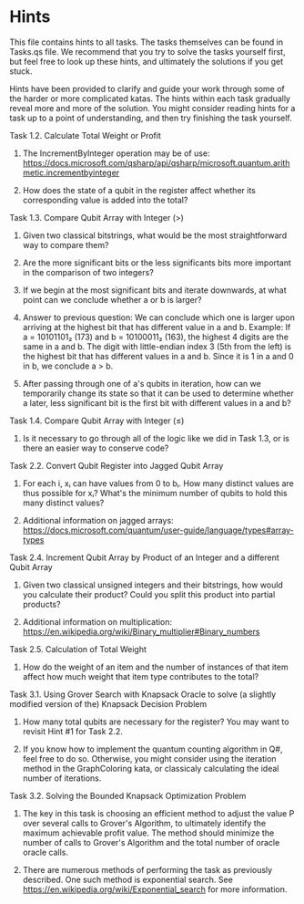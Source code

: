 # Hints
This file contains hints to all tasks. The tasks themselves can be found in Tasks.qs file. We recommend that you try to solve the tasks yourself first, but feel free to look up these hints, and ultimately the solutions if you get stuck.

Hints have been provided to clarify and guide your work through some of the harder or more complicated katas. The hints within each task gradually reveal more and more of the solution. You might consider reading hints for a task up to a point of understanding, and then try finishing the task yourself.




Task 1.2. Calculate Total Weight or Profit

1) The IncrementByInteger operation may be of use: https://docs.microsoft.com/qsharp/api/qsharp/microsoft.quantum.arithmetic.incrementbyinteger

2) How does the state of a qubit in the register affect whether its corresponding value is added into the total?




Task 1.3. Compare Qubit Array with Integer (>)

1) Given two classical bitstrings, what would be the most straightforward way to compare them?

2) Are the more significant bits or the less significants bits more important in the comparison of two integers?

3) If we begin at the most significant bits and iterate downwards, at what point can we conclude whether a or b is larger?

4) Answer to previous question: We can conclude which one is larger upon arriving at the highest bit that has different value
   in a and b. Example: If a = 10101101₂ (173) and b = 10100011₂ (163), the highest 4 digits are the same in a and b. The digit with
   little-endian index 3 (5th from the left) is the highest bit that has different values in a and b. Since it is 1 in a and 0 in b,
   we conclude a > b.

5) After passing through one of a's qubits in iteration, how can we temporarily change its state so that it can be used to determine whether
   a later, less significant bit is the first bit with different values in a and b?




Task 1.4. Compare Qubit Array with Integer (≤)

1) Is it necessary to go through all of the logic like we did in Task 1.3, or is there an easier way to conserve code?




Task 2.2. Convert Qubit Register into Jagged Qubit Array

1) For each i, xᵢ can have values from 0 to bᵢ. How many distinct values are thus possible for xᵢ? What's the minimum number of qubits
   to hold this many distinct values?

2) Additional information on jagged arrays: https://docs.microsoft.com/quantum/user-guide/language/types#array-types




Task 2.4. Increment Qubit Array by Product of an Integer and a different Qubit Array

1) Given two classical unsigned integers and their bitstrings, how would you calculate their product? Could you split this product into
   partial products?

2) Additional information on multiplication: https://en.wikipedia.org/wiki/Binary_multiplier#Binary_numbers




Task 2.5. Calculation of Total Weight

1) How do the weight of an item and the number of instances of that item affect how much weight that item type contributes to the total?




Task 3.1. Using Grover Search with Knapsack Oracle to solve (a slightly modified version of the) Knapsack Decision Problem

1) How many total qubits are necessary for the register? You may want to revisit Hint #1 for Task 2.2.

2) If you know how to implement the quantum counting algorithm in Q#, feel free to do so. Otherwise, you might consider
   using the iteration method in the GraphColoring kata, or classicaly calculating the ideal number of iterations.




Task 3.2. Solving the Bounded Knapsack Optimization Problem

1) The key in this task is choosing an efficient method to adjust the value P over several calls to Grover's Algorithm, to ultimately
   identify the maximum achievable profit value. The method should minimize the number of calls to Grover's Algorithm and the total number of oracle
   oracle calls.

2) There are numerous methods of performing the task as previously described. One such method is exponential search. See
   https://en.wikipedia.org/wiki/Exponential_search for more information.

